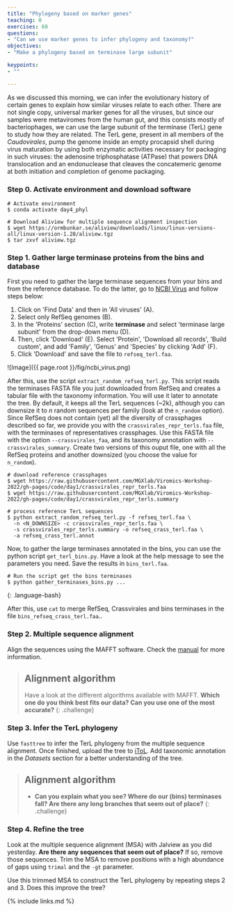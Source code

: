 ```yaml
---
title: "Phylogeny based on marker genes"
teaching: 0
exercises: 60
questions:
- "Can we use marker genes to infer phylogeny and taxonomy?"
objectives:
- "Make a phylogeny based on terminase large subunit"

keypoints:
- ""

---
```


As we discussed this morning, we can infer the evolutionary history of certain
genes to explain how similar viruses relate to each other. There are not single copy,
universal marker genes for all the viruses, but since our samples were metaviromes
from the human gut, and this consists mostly of bacteriophages, we can use the
large subunit of the terminase (TerL) gene to study how they are related. The TerL
gene, present in all members of the _Caudovirales_, pump the genome inside an empty
procapsid shell during virus maturation by using both enzymatic activities necessary
for packaging in such viruses: the adenosine triphosphatase (ATPase) that powers
DNA translocation and an endonuclease that cleaves the concatemeric genome at both
initiation and completion of genome packaging.


### Step 0. Activate environment and download software
```
# Activate environment
$ conda activate day4_phyl

# Download Aliview for multiple sequence alignment inspection
$ wget https://ormbunkar.se/aliview/downloads/linux/linux-versions-all/linux-version-1.28/aliview.tgz
$ tar zxvf aliview.tgz
```

### Step 1. Gather large terminase proteins from the bins and database
First you need to gather the large terminase sequences from your bins and from the reference database. To do the latter, go to [NCBI Virus](https://www.ncbi.nlm.nih.gov/labs/virus/vssi/#/) and follow steps below:

1. Click on 'Find Data' and then in 'All viruses' (A).
2. Select only RefSeq genomes (B).
3. In the 'Proteins' section (C), write __terminase__ and select 'terminase large subunit' from the drop-down menu (D).
4. Then, click 'Download' (E). Select 'Protein', 'Download all records', 'Build custom', and add 'Family', 'Genus' and 'Species' by clicking 'Add' (F).  
5. Click 'Download' and save the file to `refseq_terl.faa`.

![Image]({{ page.root }}/fig/ncbi_virus.png)


After this, use the script `extract_random_refseq_terl.py`. This script reads the
terminases FASTA file you just downloaded from RefSeq and creates a tabular file
with the taxonomy information. You will use it later to annotate the tree. By default,
it keeps all the TerL sequences (~2k), although you can downsize it to _n_ random
sequences per family (look at the `n_random` option). Since RefSeq does not contain
(yet) all the diversity of crassphages described so far, we provide you with the
 `crassvirales_repr_terls.faa` file, with the terminases of representatives crassphages.
Use this FASTA file with the option `--crassvirales_faa`, and its taxonomy annotation
with `--crassvirales_summary`. Create two versions of this ouput file, one with all
the RefSeq proteins and another downsized (you choose the value for `n_random`).

~~~
# download reference crassphages
$ wget https://raw.githubusercontent.com/MGXlab/Viromics-Workshop-2022/gh-pages/code/day1/crassvirales_repr_terls.faa
$ wget https://raw.githubusercontent.com/MGXlab/Viromics-Workshop-2022/gh-pages/code/day1/crassvirales_repr_terls.summary

# process reference TerL sequences
$ python extract_random_refseq_terl.py -f refseq_terl.faa \
  -n <N_DOWNSIZE> -c crassvirales_repr_terls.faa \
  -s crassvirales_repr_terls.summary -o refseq_crass_terl.faa \
  -a refseq_crass_terl.annot
~~~

Now, to gather the large terminases annotated in the bins, you can use the python script `get_terl_bins.py`. Have a look at the help message to see the parameters you need. Save the results in `bins_terl.faa`.

~~~
# Run the script get the bins terminases
$ python gather_terminases_bins.py ...
~~~
{: .language-bash}


After this, use `cat` to merge RefSeq, Crassvirales and bins terminases in the file `bins_refseq_crass_terl.faa`..

### Step 2. Multiple sequence alignment
Align the sequences using the MAFFT software. Check the [manual](https://mafft.cbrc.jp/alignment/software/algorithms/algorithms.html) for more information.

> ## Alignment algorithm
> Have a look at the different algorithms available with MAFFT. __Which one do you
> think best fits our data? Can you use one of the most accurate?__
{: .challenge}

### Step 3. Infer the TerL phylogeny
Use `fasttree` to infer the TerL phylogeny from the multiple sequence alignment. Once
finished, upload the tree to [iToL](https://itol.embl.de/). Add taxonomic annotation
in the _Datasets_ section for a better understanding of the tree.

> ## Alignment algorithm
> - __Can you explain what you see? Where do our (bins) terminases fall? Are there any long branches that seem out of place?__
{: .challenge}


### Step 4. Refine the tree

Look at the multiple sequence alignment (MSA) with Jalview as you did yesterday. **Are there any sequences that seem out of place?** If so, remove those sequences. Trim the MSA to remove positions with a high abundance of gaps using `trimal` and the `-gt` parameter.

Use this trimmed MSA to construct the TerL phylogeny by repeating steps 2 and 3. Does this improve the tree?

{% include links.md %}
